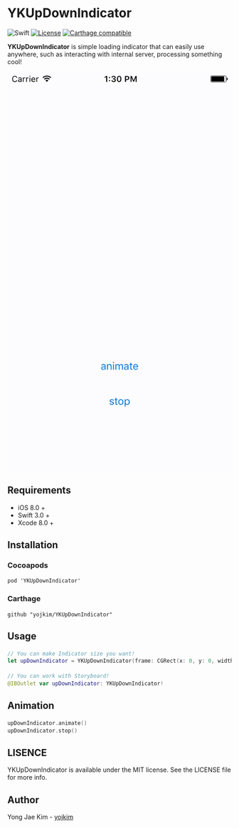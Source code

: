 # YKUpDownIndicator 

![Swift](https://img.shields.io/badge/Swift-3.0-orange.svg)
[![License](https://img.shields.io/cocoapods/l/Cosmos.svg?style=flat)](LICENSE)
[![Carthage compatible](https://img.shields.io/badge/Carthage-compatible-4BC51D.svg?style=flat)](https://github.com/Carthage/Carthage)

**YKUpDownIndicator** is simple loading indicator that can easily use anywhere, such as interacting with internal server, processing something cool!

![](./demo.gif)

## Requirements

* iOS 8.0 +
* Swift 3.0 +
* Xcode 8.0 +

## Installation

### Cocoapods
```
pod 'YKUpDownIndicator'
```

### Carthage
```
github "yojkim/YKUpDownIndicator"
```

## Usage

```Swift
// You can make Indicator size you want!
let upDownIndicator = YKUpDownIndicator(frame: CGRect(x: 0, y: 0, width: 100, height: 100))

// You can work with Storyboard!
@IBOutlet var upDownIndicator: YKUpDownIndicator!
```

## Animation
```Swift
upDownIndicator.animate()
upDownIndicator.stop()
```

## LISENCE

YKUpDownIndicator is available under the MIT license. See the LICENSE file for more info.

## Author 

Yong Jae Kim - [yojkim](http://github.com/yojkim)






